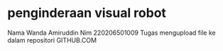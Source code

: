# penginderaan visual robot
Nama Wanda Amiruddin
Nim 220206501009
Tugas mengupload file ke dalam repositori GITHUB.COM
